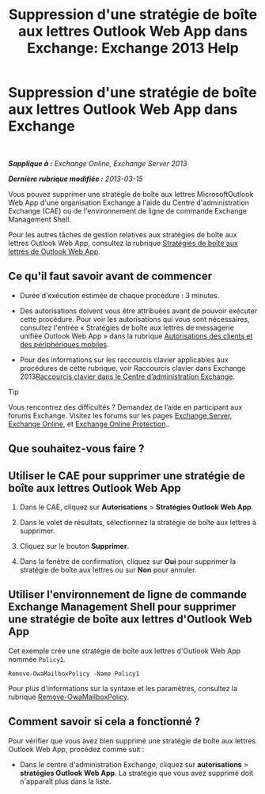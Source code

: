 ﻿---
title: "Suppression d'une stratégie de boîte aux lettres Outlook Web App dans Exchange: Exchange 2013 Help"
TOCTitle: Suppression d'une stratégie de boîte aux lettres Outlook Web App dans Exchange
ms:assetid: edab7bac-b62c-4b82-8f21-dcac77cf0e8f
ms:mtpsurl: https://technet.microsoft.com/fr-fr/library/Dd351239(v=EXCHG.150)
ms:contentKeyID: 50479510
ms.date: 05/23/2018
mtps_version: v=EXCHG.150
ms.translationtype: MT
---

# Suppression d'une stratégie de boîte aux lettres Outlook Web App dans Exchange

 

_**Sapplique à :** Exchange Online, Exchange Server 2013_

_**Dernière rubrique modifiée :** 2013-03-15_

Vous pouvez supprimer une stratégie de boîte aux lettres MicrosoftOutlook Web App d'une organisation Exchange à l'aide du Centre d'administration Exchange (CAE) ou de l'environnement de ligne de commande Exchange Management Shell.

Pour les autres tâches de gestion relatives aux stratégies de boîte aux lettres Outlook Web App, consultez la rubrique [Stratégies de boîte aux lettres de Outlook Web App](outlook-web-app-mailbox-policies-exchange-2013-help.md).

## Ce qu'il faut savoir avant de commencer

  - Durée d'exécution estimée de chaque procédure : 3 minutes.

  - Des autorisations doivent vous être attribuées avant de pouvoir exécuter cette procédure. Pour voir les autorisations qui vous sont nécessaires, consultez l'entrée « Stratégies de boîte aux lettres de messagerie unifiée Outlook Web App » dans la rubrique [Autorisations des clients et des périphériques mobiles](clients-and-mobile-devices-permissions-exchange-2013-help.md).

  - Pour des informations sur les raccourcis clavier applicables aux procédures de cette rubrique, voir Raccourcis clavier dans Exchange 2013[Raccourcis clavier dans le Centre d’administration Exchange](keyboard-shortcuts-in-the-exchange-admin-center-exchange-online-protection-help.md).

> [!TIP]
> Vous rencontrez des difficultés ? Demandez de l’aide en participant aux forums Exchange. Visitez les forums sur les pages <a href="https://go.microsoft.com/fwlink/p/?linkid=60612">Exchange Server</a>, <a href="https://go.microsoft.com/fwlink/p/?linkid=267542">Exchange Online</a>, et <a href="https://go.microsoft.com/fwlink/p/?linkid=285351">Exchange Online Protection</a>..


## Que souhaitez-vous faire ?

## Utiliser le CAE pour supprimer une stratégie de boîte aux lettres Outlook Web App

1.  Dans le CAE, cliquez sur **Autorisations** \> **Stratégies Outlook Web App**.

2.  Dans le volet de résultats, sélectionnez la stratégie de boîte aux lettres à supprimer.

3.  Cliquez sur le bouton **Supprimer**.

4.  Dans la fenêtre de confirmation, cliquez sur **Oui** pour supprimer la stratégie de boîte aux lettres ou sur **Non** pour annuler.

## Utiliser l'environnement de ligne de commande Exchange Management Shell pour supprimer une stratégie de boîte aux lettres d'Outlook Web App

Cet exemple crée une stratégie de boîte aux lettres d'Outlook Web App nommée `Policy1`.

    Remove-OwaMailboxPolicy -Name Policy1 

Pour plus d'informations sur la syntaxe et les paramètres, consultez la rubrique [Remove-OwaMailboxPolicy](https://technet.microsoft.com/fr-fr/library/dd298103\(v=exchg.150\)).

## Comment savoir si cela a fonctionné ?

Pour vérifier que vous avez bien supprimé une stratégie de boîte aux lettres Outlook Web App, procédez comme suit :

  - Dans le centre d'administration Exchange, cliquez sur **autorisations** \> **stratégies Outlook Web App**. La stratégie que vous avez supprimé doit n'apparaît plus dans la liste.

